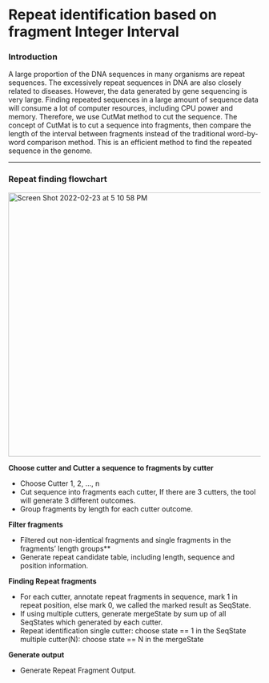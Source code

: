 # Repeat identification based on fragment Integer Interval

### Introduction
A large proportion of the DNA sequences in many organisms are repeat sequences. The excessively repeat sequences in DNA are also closely related to diseases. However, the data generated by gene sequencing is very large. Finding repeated sequences in a large amount of sequence data will consume a lot of computer resources, including CPU power and memory. Therefore, we use CutMat method to cut the sequence. The concept of CutMat is to cut a sequence into fragments, then compare the length of the interval between fragments instead of the traditional word-by-word comparison method. This is an efficient method to find the repeated sequence in the genome.

---

### Repeat finding flowchart
<img width="527" alt="Screen Shot 2022-02-23 at 5 10 58 PM" src="https://user-images.githubusercontent.com/36653195/155289660-09ce9e12-220d-4b06-bbe7-ebf6c1fa559d.png">

**Choose cutter and Cutter a sequence to fragments by cutter**
  - Choose Cutter 1, 2, ..., n
  - Cut sequence into fragments each cutter, If there are 3 cutters, the tool will generate 3 different outcomes.
  - Group fragments by length for each cutter outcome. 
  
**Filter fragments**
  - Filtered out non-identical fragments and single fragments in the fragments’ length groups**
  - Generate repeat candidate table, including length, sequence and position information.

**Finding Repeat fragments**
  - For each cutter, annotate repeat fragments in sequence, mark 1 in repeat position, else mark 0, we called the marked result as SeqState.
  - If using multiple cutters, generate mergeState by sum up of all SeqStates which generated by each cutter.
  - Repeat identification
    single cutter: choose state == 1 in the SeqState 
    multiple cutter(N): choose state == N in the mergeState

**Generate output**
  - Generate Repeat Fragment Output.
